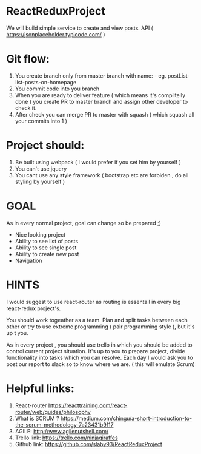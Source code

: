 # ReactReduxProject

We will build simple service to create and view posts.
API ( https://jsonplaceholder.typicode.com/ )

# Git flow:
1) You create branch only from master branch with name: <feature>-<description> eg. postList-list-posts-on-homepage
2) You commit code into you branch
3) When you are ready to deliver feature ( which means it's complitelly done ) you create PR to master branch
  and assign other developer to check it.
4) After check you can merge PR to master with squash ( which squash all your commits into 1 )

# Project should:

1) Be built using webpack ( I would prefer if you set him by yourself )
2) You can't use jquery
3) You cant use any style framework ( bootstrap etc are forbiden , do all styling by yourself )

# GOAL 
As in every normal project, goal can change so be prepared ;)

* Nice looking project
* Ability to see list of posts
* Ability to see single post
* Ability to create new post
* Navigation

# HINTS
I would suggest to use react-router as routing is essentail in every big react-redux project's.

You should work togeather as a team. Plan and split tasks between each other or try to use extreme programming ( pair programming style ), but it's up t you.

As in every project , you should use trello in which you should be added to control current project situation.
It's up to you to prepare project, divide functionality into tasks which you can resolve.
Each day I would ask you to post our report to slack so to know where we are. ( this will emulate Scrum)

# Helpful links:
1) React-router https://reacttraining.com/react-router/web/guides/philosophy
2) What is SCRUM ? https://medium.com/chingu/a-short-introduction-to-the-scrum-methodology-7a23431b9f17
3) AGILE: http://www.agilenutshell.com/
4) Trello link: https://trello.com/ninjagiraffes
5) Github link: https://github.com/slaby93/ReactReduxProject
